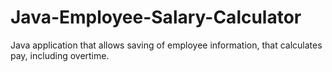# Java-Employee-Salary-Calculator
Java application that allows saving of employee information, that calculates pay, including overtime. 
